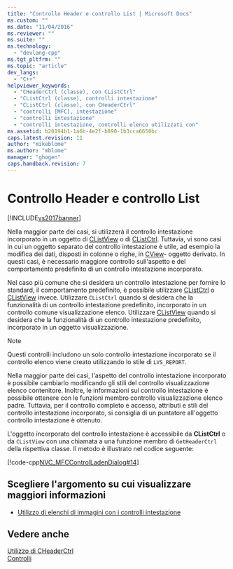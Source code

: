 ```yaml
---
title: "Controllo Header e controllo List | Microsoft Docs"
ms.custom: ""
ms.date: "11/04/2016"
ms.reviewer: ""
ms.suite: ""
ms.technology: 
  - "devlang-cpp"
ms.tgt_pltfrm: ""
ms.topic: "article"
dev_langs: 
  - "C++"
helpviewer_keywords: 
  - "CHeaderCtrl (classe), con CListCtrl"
  - "CListCtrl (classe), controlli intestazione"
  - "CListCtrl (classe), con CHeaderCtrl"
  - "controlli [MFC], intestazione"
  - "controlli intestazione"
  - "controlli intestazione, controlli elenco utilizzati con"
ms.assetid: b20194b1-1a6b-4e2f-b890-1b3cca6650bc
caps.latest.revision: 11
author: "mikeblome"
ms.author: "mblome"
manager: "ghogen"
caps.handback.revision: 7
---
```

# Controllo Header e controllo List
[!INCLUDE[vs2017banner](../assembler/inline/includes/vs2017banner.md)]

Nella maggior parte dei casi, si utilizzerà il controllo intestazione incorporato in un oggetto di [CListView](../mfc/reference/clistview-class.md) o di [CListCtrl](../mfc/reference/clistctrl-class.md).  Tuttavia, vi sono casi in cui un oggetto separato del controllo intestazione è utile, ad esempio la modifica dei dati, disposti in colonne o righe, in [CView](../mfc/reference/cview-class.md)\- oggetto derivato.  In questi casi, è necessario maggiore controllo sull'aspetto e del comportamento predefinito di un controllo intestazione incorporato.  
  
 Nel caso più comune che si desidera un controllo intestazione per fornire lo standard, il comportamento predefinito, è possibile utilizzare [CListCtrl](../mfc/reference/clistctrl-class.md) o [CListView](../mfc/reference/clistview-class.md) invece.  Utilizzare `CListCtrl` quando si desidera che la funzionalità di un controllo intestazione predefinito, incorporato in un controllo comune visualizzazione elenco.  Utilizzare [CListView](../mfc/reference/clistview-class.md) quando si desidera che la funzionalità di un controllo intestazione predefinito, incorporato in un oggetto visualizzazione.  
  
> [!NOTE]
>  Questi controlli includono un solo controllo intestazione incorporato se il controllo elenco viene creato utilizzando lo stile di `LVS_REPORT`.  
  
 Nella maggior parte dei casi, l'aspetto del controllo intestazione incorporato è possibile cambiarlo modificando gli stili del controllo visualizzazione elenco contenitore.  Inoltre, le informazioni sul controllo intestazione è possibile ottenere con le funzioni membro controllo visualizzazione elenco padre.  Tuttavia, per il controllo completo e accesso, attributi e stili del controllo intestazione incorporato, si consiglia di un puntatore all'oggetto controllo intestazione è ottenuto.  
  
 L'oggetto incorporato del controllo intestazione è accessibile da **CListCtrl**  o da `CListView` con una chiamata a una funzione membro di `GetHeaderCtrl` della rispettiva classe.  Il metodo è illustrato nel codice seguente:  
  
 [!code-cpp[NVC_MFCControlLadenDialog#14](../mfc/codesnippet/CPP/header-control-and-list-control_1.cpp)]  
  
## Scegliere l'argomento su cui visualizzare maggiori informazioni  
  
-   [Utilizzo di elenchi di immagini con i controlli intestazione](../mfc/using-image-lists-with-header-controls.md)  
  
## Vedere anche  
 [Utilizzo di CHeaderCtrl](../mfc/using-cheaderctrl.md)   
 [Controlli](../mfc/controls-mfc.md)